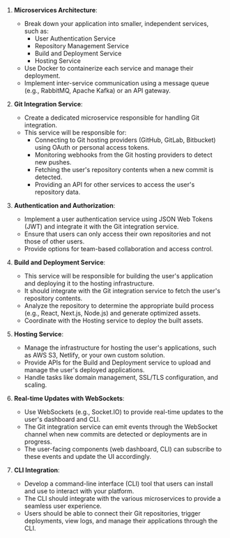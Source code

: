 1. **Microservices Architecture**:
   - Break down your application into smaller, independent services, such as:
     - User Authentication Service
     - Repository Management Service
     - Build and Deployment Service
     - Hosting Service
   - Use Docker to containerize each service and manage their deployment.
   - Implement inter-service communication using a message queue (e.g., RabbitMQ, Apache Kafka) or an API gateway.

2. **Git Integration Service**:
   - Create a dedicated microservice responsible for handling Git integration.
   - This service will be responsible for:
     - Connecting to Git hosting providers (GitHub, GitLab, Bitbucket) using OAuth or personal access tokens.
     - Monitoring webhooks from the Git hosting providers to detect new pushes.
     - Fetching the user's repository contents when a new commit is detected.
     - Providing an API for other services to access the user's repository data.

3. **Authentication and Authorization**:
   - Implement a user authentication service using JSON Web Tokens (JWT) and integrate it with the Git integration service.
   - Ensure that users can only access their own repositories and not those of other users.
   - Provide options for team-based collaboration and access control.

4. **Build and Deployment Service**:
   - This service will be responsible for building the user's application and deploying it to the hosting infrastructure.
   - It should integrate with the Git integration service to fetch the user's repository contents.
   - Analyze the repository to determine the appropriate build process (e.g., React, Next.js, Node.js) and generate optimized assets.
   - Coordinate with the Hosting service to deploy the built assets.

5. **Hosting Service**:
   - Manage the infrastructure for hosting the user's applications, such as AWS S3, Netlify, or your own custom solution.
   - Provide APIs for the Build and Deployment service to upload and manage the user's deployed applications.
   - Handle tasks like domain management, SSL/TLS configuration, and scaling.

6. **Real-time Updates with WebSockets**:
   - Use WebSockets (e.g., Socket.IO) to provide real-time updates to the user's dashboard and CLI.
   - The Git integration service can emit events through the WebSocket channel when new commits are detected or deployments are in progress.
   - The user-facing components (web dashboard, CLI) can subscribe to these events and update the UI accordingly.

7. **CLI Integration**:
   - Develop a command-line interface (CLI) tool that users can install and use to interact with your platform.
   - The CLI should integrate with the various microservices to provide a seamless user experience.
   - Users should be able to connect their Git repositories, trigger deployments, view logs, and manage their applications through the CLI.
